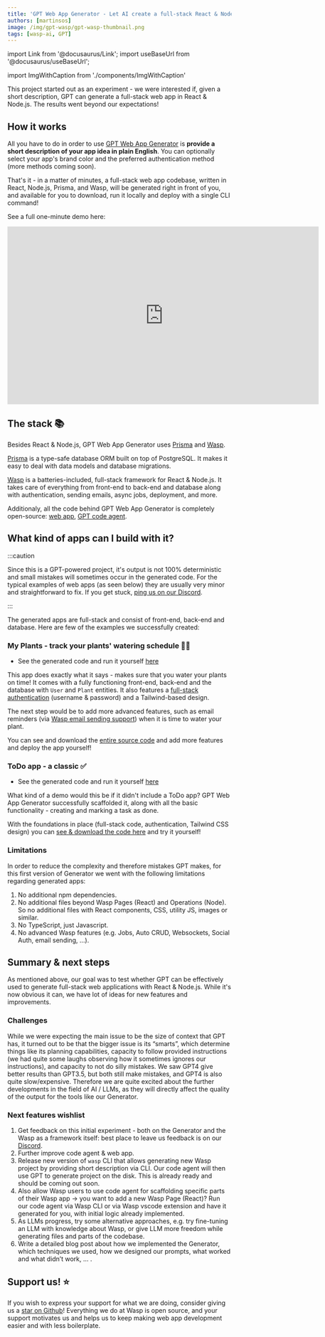 ```yaml
---
title: 'GPT Web App Generator - Let AI create a full-stack React & Node.js codebase based on your description 🤖🤯'
authors: [martinsos]
image: /img/gpt-wasp/gpt-wasp-thumbnail.png
tags: [wasp-ai, GPT]
---
```


import Link from '@docusaurus/Link';
import useBaseUrl from '@docusaurus/useBaseUrl';

import ImgWithCaption from './components/ImgWithCaption'

<ImgWithCaption
    source="img/gpt-wasp/thumbnail-yellow.png"
/>

This project started out as an experiment - we were interested if, given a short description, GPT can generate a full-stack web app in React & Node.js. The results went beyond our expectations!

## How it works

All you have to do in order to use [GPT Web App Generator](https://magic-app-generator.wasp-lang.dev/) is **provide a short description of your app idea in plain English**. You can optionally select your app's brand color and the preferred authentication method (more methods coming soon).

<ImgWithCaption
    source="img/gpt-wasp/how-it-works.gif"
    caption="1. Describe your app 2. Pick the color 3. Generate your app 🚀"
/>

That's it - in a matter of minutes, a full-stack web app codebase, written in React, Node.js, Prisma, and Wasp, will be generated right in front of you, and available for you to download, run it locally and deploy with a single CLI command!

See a full one-minute demo here:
<div className='flex justify-center'>
    <iframe width="700" height="400" src="https://www.youtube.com/embed/u0MVsPb2MP8" title="YouTube video player" frameborder="0" allow="accelerometer; autoplay; clipboard-write; encrypted-media; gyroscope; picture-in-picture; web-share" allowfullscreen></iframe>
</div>

## The stack 📚

Besides React & Node.js, GPT Web App Generator uses [Prisma](https://www.prisma.io/) and [Wasp](https://github.com/wasp-lang/wasp).

[Prisma](https://www.prisma.io/) is a type-safe database ORM built on top of PostgreSQL. It makes it easy to deal with data models and database migrations.

[Wasp](https://github.com/wasp-lang/wasp) is a batteries-included, full-stack framework for React & Node.js. It takes care of everything from front-end to back-end and database along with authentication, sending emails, async jobs, deployment, and more.

Additionaly, all the code behind GPT Web App Generator is completely open-source: [web app](https://github.com/wasp-lang/wasp/tree/wasp-ai/wasp-ai), [GPT code agent](https://github.com/wasp-lang/wasp/tree/wasp-ai/waspc/src/Wasp/AI).

## What kind of apps can I build with it?
:::caution

Since this is a GPT-powered project, it's output is not 100% deterministic and small mistakes will sometimes occur in the generated code. For the typical examples of web apps (as seen below) they are usually very minor and straightforward to fix.
If you get stuck, [ping us on our Discord](https://discord.gg/rzdnErX).

:::

The generated apps are full-stack and consist of front-end, back-end and database. Here are few of the examples we successfully created:

### My Plants - track your plants' watering schedule 🌱🚰

<ImgWithCaption
    source="img/gpt-wasp/my-plants.png"
/>

- See the generated code and run it yourself [here](https://magic-app-generator.wasp-lang.dev/result/3bb5dca2-f134-4f96-89d6-0812deab6e0c)

This app does exactly what it says - makes sure that you water your plants on time! It comes with a fully functioning front-end, back-end and the database with `User` and `Plant` entities. It also features a [full-stack authentication](/blog/2023/04/12/auth-ui) (username & password) and a Tailwind-based design.

The next step would be to add more advanced features, such as email reminders (via [Wasp email sending support](/docs/advanced/email)) when it is time to water your plant.

You can see and download the [entire source code](https://magic-app-generator.wasp-lang.dev/result/3bb5dca2-f134-4f96-89d6-0812deab6e0c) and add more features and deploy the app yourself!

### ToDo app - a classic ✅

<ImgWithCaption
    source="img/gpt-wasp/todo-app.png"
/>

- See the generated code and run it yourself [here](https://magic-app-generator.wasp-lang.dev/result/07ed440a-3155-4969-b3f5-2031fb1f622f)

What kind of a demo would this be if it didn't include a ToDo app? GPT Web App Generator successfully scaffolded it, along with all the basic functionality - creating and marking a task as done.

With the foundations in place (full-stack code, authentication, Tailwind CSS design) you can [see & download the code here](https://magic-app-generator.wasp-lang.dev/result/07ed440a-3155-4969-b3f5-2031fb1f622f) and try it yourself!

### Limitations

In order to reduce the complexity and therefore mistakes GPT makes, for this first version of Generator we went with the following limitations regarding generated apps:

1. No additional npm dependencies.
2. No additional files beyond Wasp Pages (React) and Operations (Node). So no additional files with React components, CSS, utility JS, images or similar.
3. No TypeScript, just Javascript.
4. No advanced Wasp features (e.g. Jobs, Auto CRUD, Websockets, Social Auth, email sending, …).

## Summary & next steps

As mentioned above, our goal was to test whether GPT can be effectively used to generate full-stack web applications with React & Node.js. While it's now obvious it can, we have lot of ideas for new features and improvements.

### Challenges
While we were expecting the main issue to be the size of context that GPT has, it turned out to be that the bigger issue is its “smarts”, which determine things like its planning capabilities, capacity to follow provided instructions (we had quite some laughs observing how it sometimes ignores our instructions), and capacity to not do silly mistakes. We saw GPT4 give better results than GPT3.5, but both still make mistakes, and GPT4 is also quite slow/expensive. Therefore we are quite excited about the further developments in the field of AI / LLMs, as they will directly affect the quality of the output for the tools like our Generator.

### Next features wishlist

1. Get feedback on this initial experiment - both on the Generator and the Wasp as a framework itself: best place to leave us feedback is on our [Discord](https://discord.com/invite/rzdnErX).
2. Further improve code agent & web app.
3. Release new version of `wasp` CLI that allows generating new Wasp project by providing short description via CLI. Our code agent will then use GPT to generate project on the disk. This is already ready and should be coming out soon.
4. Also allow Wasp users to use code agent for scaffolding specific parts of their Wasp app → you want to add a new Wasp Page (React)? Run our code agent via Wasp CLI or via Wasp vscode extension and have it generated for you, with initial logic already implemented.
5. As LLMs progress, try some alternative approaches, e.g. try fine-tuning an LLM with knowledge about Wasp, or give LLM more freedom while generating files and parts of the codebase.
6. Write a detailed blog post about how we implemented the Generator, which techniques we used, how we designed our prompts, what worked and what didn’t work, … .

## Support us! ⭐️

If you wish to express your support for what we are doing, consider giving us a [star on Github](https://github.com/wasp-lang/wasp)! Everything we do at Wasp is open source, and your support motivates us and helps us to keep making web app development easier and with less boilerplate.
